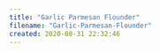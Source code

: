 ```yaml
---
title: "Garlic Parmesan Flounder"
filename: "Garlic-Parmesan-Flounder"
created: 2020-08-31 22:32:46
---
```

